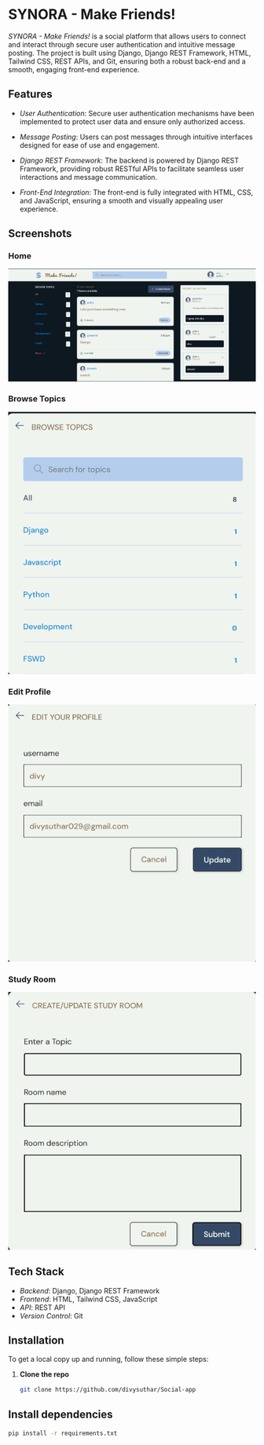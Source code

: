 # SYNORA - Make Friends!

*SYNORA - Make Friends!* is a social platform that allows users to connect and interact through secure user authentication and intuitive message posting. The project is built using Django, Django REST Framework, HTML, Tailwind CSS, REST APIs, and Git, ensuring both a robust back-end and a smooth, engaging front-end experience.

## Features

- *User Authentication*: Secure user authentication mechanisms have been implemented to protect user data and ensure only authorized access.
  
- *Message Posting*: Users can post messages through intuitive interfaces designed for ease of use and engagement.
  
- *Django REST Framework*: The backend is powered by Django REST Framework, providing robust RESTful APIs to facilitate seamless user interactions and message communication.

- *Front-End Integration*: The front-end is fully integrated with HTML, CSS, and JavaScript, ensuring a smooth and visually appealing user experience.

## Screenshots

### Home
![Home](App_Images/Home.png)

### Browse Topics
![Browse Topic](./App_Images/Browse_Topics.png)

### Edit Profile
![Edit Profile](App_Images/Edit_Profile.png)

### Study Room
![Study Room](App_Images/Study_Room.png)

## Tech Stack

- *Backend*: Django, Django REST Framework
- *Frontend*: HTML, Tailwind CSS, JavaScript
- *API*: REST API
- *Version Control*: Git

## Installation

To get a local copy up and running, follow these simple steps:

1. **Clone the repo**
   ```bash
   git clone https://github.com/divysuthar/Social-app

## Install dependencies
   ```bash
   pip install -r requirements.txt

